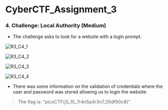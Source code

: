 # CyberCTF_Assignment_3

### 4. Challenge: Local Authority (Medium)

* The challenge asks to look for a website with a login prompt.

![R3_C4_1](https://user-images.githubusercontent.com/124681007/217723996-aa878ebf-6394-46eb-9729-762d6fa21c8e.png)

![R3_C4_2](https://user-images.githubusercontent.com/124681007/217724026-3d8d7a00-c38c-4fed-968e-93035d0340fe.png)

![R3_C4_3](https://user-images.githubusercontent.com/124681007/217724040-f21966d7-0352-45f1-9c01-3fc30c3ea9d4.png)

![R3_C4_4](https://user-images.githubusercontent.com/124681007/217724061-66536287-fdd7-43eb-9c89-fedde34c6de4.png)

* There was some information on the validation of credentials where the user and password was stored allowing us to login the website:

> The flag is: “picoCTF{j5_15_7r4n5p4r3n7_05df90c8}”
